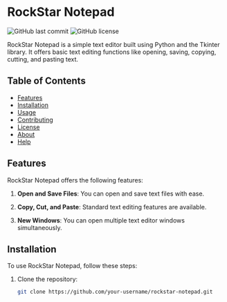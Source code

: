 # RockStar Notepad

![GitHub last commit](https://img.shields.io/github/last-commit/your-username/rockstar-notepad)
![GitHub license](https://img.shields.io/github/license/your-username/rockstar-notepad)

RockStar Notepad is a simple text editor built using Python and the Tkinter library. It offers basic text editing functions like opening, saving, copying, cutting, and pasting text.

## Table of Contents

- [Features](#features)
- [Installation](#installation)
- [Usage](#usage)
- [Contributing](#contributing)
- [License](#license)
- [About](#about)
- [Help](#help)

## Features

RockStar Notepad offers the following features:

1. **Open and Save Files**: You can open and save text files with ease.

2. **Copy, Cut, and Paste**: Standard text editing features are available.

3. **New Windows**: You can open multiple text editor windows simultaneously.

## Installation

To use RockStar Notepad, follow these steps:

1. Clone the repository:

   ```bash
   git clone https://github.com/your-username/rockstar-notepad.git

